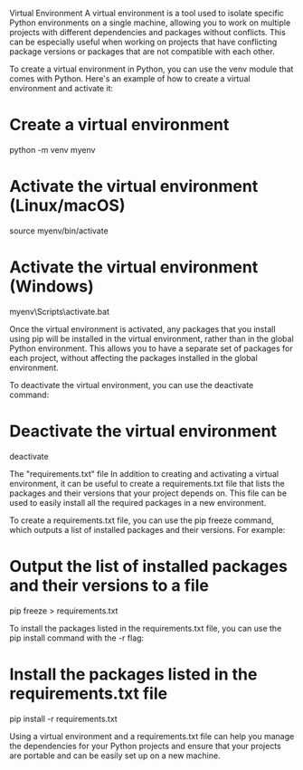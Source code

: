 Virtual Environment
A virtual environment is a tool used to isolate specific Python environments on a single machine, allowing you to work on multiple projects with different dependencies and packages without conflicts. This can be especially useful when working on projects that have conflicting package versions or packages that are not compatible with each other.

To create a virtual environment in Python, you can use the venv module that comes with Python. Here's an example of how to create a virtual environment and activate it:

# Create a virtual environment
python -m venv myenv
# Activate the virtual environment (Linux/macOS)
source myenv/bin/activate
# Activate the virtual environment (Windows)
myenv\Scripts\activate.bat

Once the virtual environment is activated, any packages that you install using pip will be installed in the virtual environment, rather than in the global Python environment. This allows you to have a separate set of packages for each project, without affecting the packages installed in the global environment.

To deactivate the virtual environment, you can use the deactivate command:

# Deactivate the virtual environment
deactivate

The "requirements.txt" file
In addition to creating and activating a virtual environment, it can be useful to create a requirements.txt file that lists the packages and their versions that your project depends on. This file can be used to easily install all the required packages in a new environment.

To create a requirements.txt file, you can use the pip freeze command, which outputs a list of installed packages and their versions. For example:

# Output the list of installed packages and their versions to a file
pip freeze > requirements.txt

To install the packages listed in the requirements.txt file, you can use the pip install command with the -r flag:

# Install the packages listed in the requirements.txt file
pip install -r requirements.txt

Using a virtual environment and a requirements.txt file can help you manage the dependencies for your Python projects and ensure that your projects are portable and can be easily set up on a new machine.